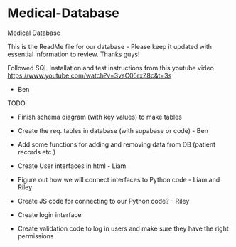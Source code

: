 # Medical-Database
Medical Database

This is the ReadMe file for our database - Please keep it updated with essential information to review. Thanks guys!

Followed SQL Installation and test instructions from this youtube video https://www.youtube.com/watch?v=3vsC05rxZ8c&t=3s
- Ben

TODO

- Finish schema diagram (with key values) to make tables
- Create the req. tables in database (with supabase or code) - Ben
- Add some functions for adding and removing data from DB (patient records etc.)

- Create User interfaces in html - Liam
- Figure out how we will connect interfaces to Python code - Liam and Riley
- Create JS code for connecting to our Python code? - Riley

- Create login interface
- Create validation code to log in users and make sure they have the right permissions

